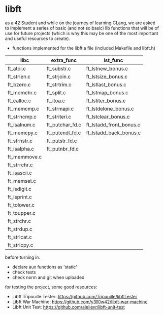 # libft

as a 42 Student and while on the journey of learning CLang, we are asked to implement a series of basic (and not so basic) lib functions that will be of use for future projects (which is why this may be one of the most important and useful resources to create).

- functions implemented for the libft.a file (included Makefile and libft.h)

| libc | extra_func | lst_func |
| ------------- | ------------- | ------------- |
| ft_atoi.c | ft_substr.c  | ft_lstnew_bonus.c  |
| ft_strlen.c  | ft_strjoin.c  | ft_lstsize_bonus.c  |
| ft_bzero.c  | ft_strtrim.c  | ft_lstlast_bonus.c  |
| ft_memchr.c  | ft_split.c  | ft_lstmap_bonus.c   |
| ft_calloc.c  | ft_itoa.c  | ft_lstiter_bonus.c  |
| ft_memcmp.c  | ft_strmapi.c  | ft_lstdelone_bonus.c |
| ft_strncmp.c  | ft_striteri.c  | ft_lstclear_bonus.c |
| ft_isalnum.c  | ft_putchar_fd.c  | ft_lstadd_front_bonus.c |
| ft_memcpy.c  | ft_putendl_fd.c  | ft_lstadd_back_bonus.c |
| ft_strnstr.c  | ft_putstr_fd.c  |  |
| ft_isalpha.c  | ft_putnbr_fd.c  |  |
| ft_memmove.c  |  |  |
| ft_strrchr.c  |  |  |
| ft_isascii.c  |  |  |
| ft_memset.c   |  |  |
| ft_isdigit.c  |  |  |
| ft_isprint.c  |  |  |
| ft_tolower.c  |  |  |
| ft_toupper.c  |  |  |
| ft_strchr.c   |  |  |
| ft_strdup.c   |  |  |           
| ft_strlcat.c  |  |  |
| ft_strlcpy.c  |  |  |

before turning in:
- declare aux functions as 'static'
- check tests
- check norm and git when uploaded

for testing the project, some good resources:
- Libft Tripouille Tester: https://github.com/Tripouille/libftTester
- Libft War Machine: https://github.com/y3ll0w42/libft-war-machine
- Libft Unit Test: https://github.com/alelievr/libft-unit-test
